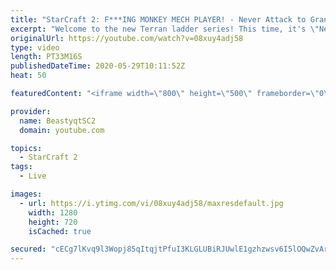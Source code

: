 ```yaml
---
title: "StarCraft 2: F***ING MONKEY MECH PLAYER! - Never Attack to Grandmaster"
excerpt: "Welcome to the new Terran ladder series! This time, it's \"Never Attack to Grandmaster!\" In this challenge, I play as Terran on the EU ladder, and in every game I'm not allowed to attack with any units except for using Ghosts. I'm allowed to make any army units for defending, as long as I don't attack"
originalUrl: https://youtube.com/watch?v=08xuy4adj58
type: video
length: PT33M16S
publishedDateTime: 2020-05-29T10:11:52Z
heat: 50

featuredContent: "<iframe width=\"800\" height=\"500\" frameborder=\"0\" src=\"https://www.youtube.com/embed/08xuy4adj58\" allow=\"accelerometer; autoplay; encrypted-media; gyroscope; picture-in-picture\" allowfullscreen></iframe>"

provider:
  name: BeastyqtSC2
  domain: youtube.com

topics:
  - StarCraft 2
tags:
  - Live

images:
  - url: https://i.ytimg.com/vi/08xuy4adj58/maxresdefault.jpg
    width: 1280
    height: 720
    isCached: true

secured: "cECg7lKvq9l3Wopj85qItqjtPfuI3KLGLUBiRJUwlE1gzhzwsv6I5lOQwZvAr4+PO5yCMSRGUZzkcZusnMVt6OnE5frYK9obXcBQ3ArNSKC05GaJbxdkzkP7gdoZEbhp2KBAyN5zhFcYbppydSbj8cUahrbNFokOjLp+S+nOeG+KbDgfPbG+EeUOs4CkjZZTlYN+jF9rbs8yVuU9zrObGZs+t2GE6J87RLnMx5qCrVRQ0ReI31OcIBiQyDI3p3/BdFQ0P4vn46//9E0+8qJwF7weymNoSfI+R5fW9EZcftvHg5ord2H5yCeEWwxUg+xuLiIYmRcY6Uss3RTaIorXxXAQkU0NeMTy7KXGMxi+cW5uFgvqTcWjwbZ6TenSUIqY9IfC8hhnsIDVcCRfZ1+3IV1rwvpLcOadjDi92PZlCjE=;w3SOyat/Dm7r0zzujYGnXQ=="
---
```


